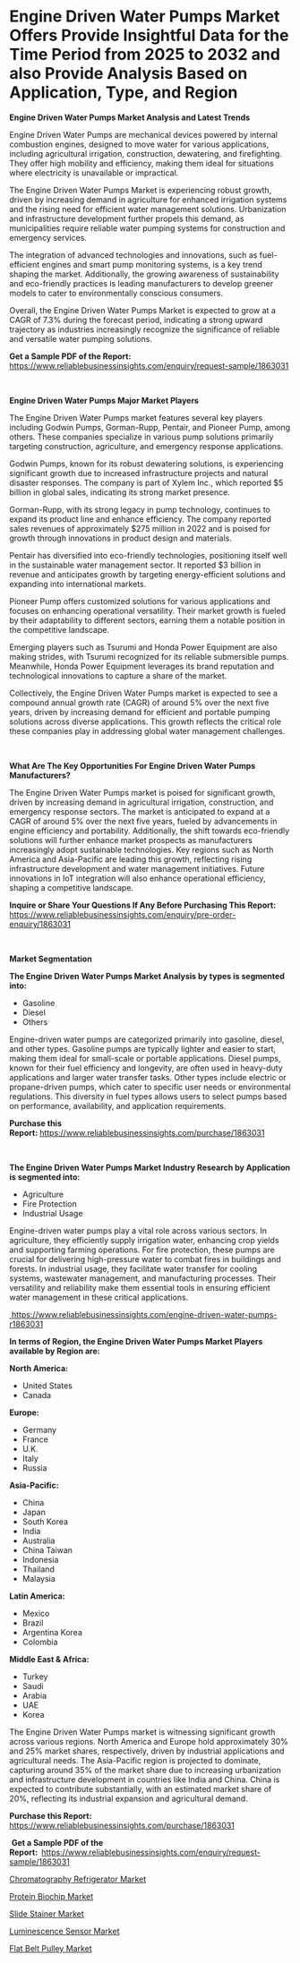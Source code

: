 <p><h1>Engine Driven Water Pumps Market Offers Provide Insightful Data for the Time Period from 2025 to 2032 and also Provide Analysis Based on Application, Type, and Region</h1></p><p><strong>Engine Driven Water Pumps Market Analysis and Latest Trends</strong></p>
<p><p>Engine Driven Water Pumps are mechanical devices powered by internal combustion engines, designed to move water for various applications, including agricultural irrigation, construction, dewatering, and firefighting. They offer high mobility and efficiency, making them ideal for situations where electricity is unavailable or impractical. </p><p>The Engine Driven Water Pumps Market is experiencing robust growth, driven by increasing demand in agriculture for enhanced irrigation systems and the rising need for efficient water management solutions. Urbanization and infrastructure development further propels this demand, as municipalities require reliable water pumping systems for construction and emergency services.</p><p>The integration of advanced technologies and innovations, such as fuel-efficient engines and smart pump monitoring systems, is a key trend shaping the market. Additionally, the growing awareness of sustainability and eco-friendly practices is leading manufacturers to develop greener models to cater to environmentally conscious consumers. </p><p>Overall, the Engine Driven Water Pumps Market is expected to grow at a CAGR of 7.3% during the forecast period, indicating a strong upward trajectory as industries increasingly recognize the significance of reliable and versatile water pumping solutions.</p></p>
<p><strong>Get a Sample PDF of the Report:&nbsp;</strong> <a href="https://www.reliablebusinessinsights.com/enquiry/request-sample/1863031?utm_campaign=1837&utm_medium=2&utm_source=Github&utm_content=ia&utm_term=10042025&utm_id=engine-driven-water-pumps">https://www.reliablebusinessinsights.com/enquiry/request-sample/1863031</a></p>
<p>&nbsp;</p>
<p><strong>Engine Driven Water Pumps Major Market Players</strong></p>
<p><p>The Engine Driven Water Pumps market features several key players including Godwin Pumps, Gorman-Rupp, Pentair, and Pioneer Pump, among others. These companies specialize in various pump solutions primarily targeting construction, agriculture, and emergency response applications.</p><p>Godwin Pumps, known for its robust dewatering solutions, is experiencing significant growth due to increased infrastructure projects and natural disaster responses. The company is part of Xylem Inc., which reported $5 billion in global sales, indicating its strong market presence. </p><p>Gorman-Rupp, with its strong legacy in pump technology, continues to expand its product line and enhance efficiency. The company reported sales revenues of approximately $275 million in 2022 and is poised for growth through innovations in product design and materials.</p><p>Pentair has diversified into eco-friendly technologies, positioning itself well in the sustainable water management sector. It reported $3 billion in revenue and anticipates growth by targeting energy-efficient solutions and expanding into international markets.</p><p>Pioneer Pump offers customized solutions for various applications and focuses on enhancing operational versatility. Their market growth is fueled by their adaptability to different sectors, earning them a notable position in the competitive landscape.</p><p>Emerging players such as Tsurumi and Honda Power Equipment are also making strides, with Tsurumi recognized for its reliable submersible pumps. Meanwhile, Honda Power Equipment leverages its brand reputation and technological innovations to capture a share of the market.</p><p>Collectively, the Engine Driven Water Pumps market is expected to see a compound annual growth rate (CAGR) of around 5% over the next five years, driven by increasing demand for efficient and portable pumping solutions across diverse applications. This growth reflects the critical role these companies play in addressing global water management challenges.</p></p>
<p>&nbsp;</p>
<p><strong>What Are The Key Opportunities For Engine Driven Water Pumps Manufacturers?</strong></p>
<p><p>The Engine Driven Water Pumps market is poised for significant growth, driven by increasing demand in agricultural irrigation, construction, and emergency response sectors. The market is anticipated to expand at a CAGR of around 5% over the next five years, fueled by advancements in engine efficiency and portability. Additionally, the shift towards eco-friendly solutions will further enhance market prospects as manufacturers increasingly adopt sustainable technologies. Key regions such as North America and Asia-Pacific are leading this growth, reflecting rising infrastructure development and water management initiatives. Future innovations in IoT integration will also enhance operational efficiency, shaping a competitive landscape.</p></p>
<p><strong>Inquire or Share Your Questions If Any Before Purchasing This Report:</strong> <a href="https://www.reliablebusinessinsights.com/enquiry/pre-order-enquiry/1863031?utm_campaign=1837&utm_medium=2&utm_source=Github&utm_content=ia&utm_term=10042025&utm_id=engine-driven-water-pumps">https://www.reliablebusinessinsights.com/enquiry/pre-order-enquiry/1863031</a></p>
<p>&nbsp;</p>
<p><strong>Market Segmentation</strong></p>
<p><strong>The Engine Driven Water Pumps Market Analysis by types is segmented into:</strong></p>
<p><ul><li>Gasoline</li><li>Diesel</li><li>Others</li></ul></p>
<p><p>Engine-driven water pumps are categorized primarily into gasoline, diesel, and other types. Gasoline pumps are typically lighter and easier to start, making them ideal for small-scale or portable applications. Diesel pumps, known for their fuel efficiency and longevity, are often used in heavy-duty applications and larger water transfer tasks. Other types include electric or propane-driven pumps, which cater to specific user needs or environmental regulations. This diversity in fuel types allows users to select pumps based on performance, availability, and application requirements.</p></p>
<p><strong>Purchase this Report:&nbsp;</strong><a href="https://www.reliablebusinessinsights.com/purchase/1863031?utm_campaign=1837&utm_medium=2&utm_source=Github&utm_content=ia&utm_term=10042025&utm_id=engine-driven-water-pumps">https://www.reliablebusinessinsights.com/purchase/1863031</a></p>
<p>&nbsp;</p>
<p><strong>The Engine Driven Water Pumps Market Industry Research by Application is segmented into:</strong></p>
<p><ul><li>Agriculture</li><li>Fire Protection</li><li>Industrial Usage</li></ul></p>
<p><p>Engine-driven water pumps play a vital role across various sectors. In agriculture, they efficiently supply irrigation water, enhancing crop yields and supporting farming operations. For fire protection, these pumps are crucial for delivering high-pressure water to combat fires in buildings and forests. In industrial usage, they facilitate water transfer for cooling systems, wastewater management, and manufacturing processes. Their versatility and reliability make them essential tools in ensuring efficient water management in these critical applications.</p></p>
<p><a href="https://www.reliablebusinessinsights.com/engine-driven-water-pumps-r1863031?utm_campaign=1837&utm_medium=2&utm_source=Github&utm_content=ia&utm_term=10042025&utm_id=engine-driven-water-pumps">&nbsp;https://www.reliablebusinessinsights.com/engine-driven-water-pumps-r1863031</a></p>
<p><strong>In terms of Region, the Engine Driven Water Pumps Market Players available by Region are:</strong></p>
<p>
    <p> <strong> North America: </strong>
        <ul>
            <li>United States</li>
            <li>Canada</li>
        </ul>
        </p> 
    <p> <strong> Europe: </strong>
        <ul>
            <li>Germany</li>
            <li>France</li>
            <li>U.K.</li>
            <li>Italy</li>
            <li>Russia</li>
        </ul>
        </p> 
    <p> <strong> Asia-Pacific: </strong>
        <ul>
            <li>China</li>
            <li>Japan</li>
            <li>South Korea</li>
            <li>India</li>
            <li>Australia</li>
            <li>China Taiwan</li>
            <li>Indonesia</li>
            <li>Thailand</li>
            <li>Malaysia</li>
        </ul>
        </p> 
    <p> <strong> Latin America: </strong>
        <ul>
            <li>Mexico</li>
            <li>Brazil</li>
            <li>Argentina Korea</li>
            <li>Colombia</li>
        </ul>
        </p> 
    <p> <strong> Middle East & Africa: </strong>
        <ul>
            <li>Turkey</li>
            <li>Saudi</li>
            <li>Arabia</li>
            <li>UAE</li>
            <li>Korea</li>
        </ul>
    </p>
    </p>
<p><p>The Engine Driven Water Pumps market is witnessing significant growth across various regions. North America and Europe hold approximately 30% and 25% market shares, respectively, driven by industrial applications and agricultural needs. The Asia-Pacific region is projected to dominate, capturing around 35% of the market share due to increasing urbanization and infrastructure development in countries like India and China. China is expected to contribute substantially, with an estimated market share of 20%, reflecting its industrial expansion and agricultural demand.</p></p>
<p><strong>Purchase this Report: </strong><a href="https://www.reliablebusinessinsights.com/purchase/1863031?utm_campaign=1837&utm_medium=2&utm_source=Github&utm_content=ia&utm_term=10042025&utm_id=engine-driven-water-pumps">https://www.reliablebusinessinsights.com/purchase/1863031</a></p>
<p>&nbsp;<strong>Get a Sample PDF of the Report:&nbsp;&nbsp;</strong><a href="https://www.reliablebusinessinsights.com/enquiry/request-sample/1863031?utm_campaign=1837&utm_medium=2&utm_source=Github&utm_content=ia&utm_term=10042025&utm_id=engine-driven-water-pumps">https://www.reliablebusinessinsights.com/enquiry/request-sample/1863031</a></p>
<p><strong></strong></p>
<p><p><a href="https://github.com/miehldobin1w/Market-Research-Report-List-1/blob/main/chromatography-refrigerator-market.md?utm_campaign=1837&utm_medium=2&utm_source=Github&utm_content=ia&utm_term=10042025&utm_id=engine-driven-water-pumps">Chromatography Refrigerator Market</a></p><p><a href="https://github.com/sadaandilou/Market-Research-Report-List-1/blob/main/protein-biochip-market.md?utm_campaign=1837&utm_medium=2&utm_source=Github&utm_content=ia&utm_term=10042025&utm_id=engine-driven-water-pumps">Protein Biochip Market</a></p><p><a href="https://github.com/seherlouize/Market-Research-Report-List-1/blob/main/slide-stainer-market.md?utm_campaign=1837&utm_medium=2&utm_source=Github&utm_content=ia&utm_term=10042025&utm_id=engine-driven-water-pumps">Slide Stainer Market</a></p><p><a href="https://github.com/delcirodda4f/Market-Research-Report-List-1/blob/main/luminescence-sensor-market.md?utm_campaign=1837&utm_medium=2&utm_source=Github&utm_content=ia&utm_term=10042025&utm_id=engine-driven-water-pumps">Luminescence Sensor Market</a></p><p><a href="https://github.com/moroesarta/Market-Research-Report-List-1/blob/main/flat-belt-pulley-market.md?utm_campaign=1837&utm_medium=2&utm_source=Github&utm_content=ia&utm_term=10042025&utm_id=engine-driven-water-pumps">Flat Belt Pulley Market</a></p></p>